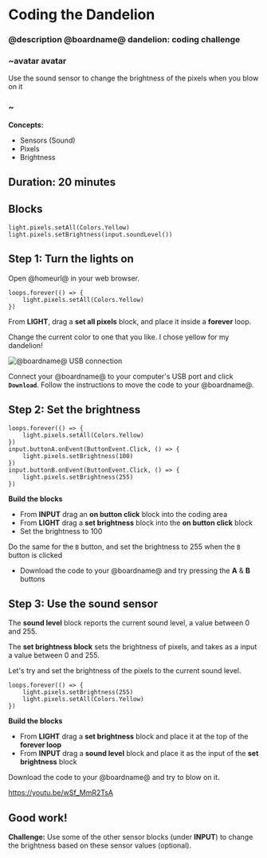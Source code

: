 # Coding the Dandelion
### @description @boardname@ dandelion: coding challenge

### ~avatar avatar
Use the sound sensor to change the brightness of the pixels when you blow on it
### ~

**Concepts:**
  * Sensors (Sound)
  * Pixels
  * Brightness

## Duration: 20 minutes

## Blocks

```cards
light.pixels.setAll(Colors.Yellow)
light.pixels.setBrightness(input.soundLevel())
```

## Step 1: Turn the lights on
Open @homeurl@ in your web browser.

```blocks
loops.forever(() => {
    light.pixels.setAll(Colors.Yellow)
})
```

From **LIGHT**, drag a **set all pixels** block, and place it inside a **forever** loop.

Change the current color to one that you like. I chose yellow for my dandelion!

![@boardname@ USB connection](/static/cp/projects/dandelion/connect.jpg)

Connect your @boardname@ to your computer's USB port and click **`Download`**.
Follow the instructions to move the code to your @boardname@.

## Step 2: Set the brightness
```blocks
loops.forever(() => {
    light.pixels.setAll(Colors.Yellow)
})
input.buttonA.onEvent(ButtonEvent.Click, () => {
    light.pixels.setBrightness(100)
})
input.buttonB.onEvent(ButtonEvent.Click, () => {
    light.pixels.setBrightness(255)
})
```
**Build the  blocks**
  * From **INPUT** drag an **on button click** block into the coding area
  * From **LIGHT** drag a **set brightness** block into the **on button click** block
  * Set the brightness to 100

Do the same for the `B` button, and set the brightness to 255 when the `B` button is clicked

  * Download the code to your @boardname@ and try pressing the **A** & **B** buttons

## Step 3: Use the sound sensor

The **sound level** block reports the current sound level, a value between 0 and 255.

The **set brightness block** sets the brightness of pixels, and takes as a input a value between 0 and 255. 

Let's try and set the brightness of the pixels to the current sound level.

```blocks
loops.forever(() => {
    light.pixels.setBrightness(255)
    light.pixels.setAll(Colors.Yellow)
})
```

**Build the  blocks**
  * From **LIGHT** drag a **set brightness** block and place it at the top of the **forever loop**
  * From **INPUT** drag a **sound level** block and place it as the input of the **set brightness** block

Download the code to your @boardname@ and try to blow on it.

https://youtu.be/wSf_MmR2TsA

## Good work!
**Challenge:** Use some of the other sensor blocks (under **INPUT**) to change the brightness based on these sensor values (optional).
